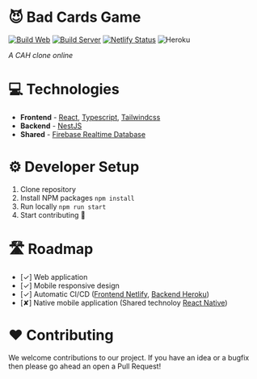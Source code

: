 # 😈 Bad Cards Game

[![Build Web](https://github.com/epavanello/bad-cards-game/workflows/Build%20Web/badge.svg)](https://github.com/epavanello/bad-cards-game/actions?query=workflow%3A%22Build+Web%22)
[![Build Server](https://github.com/epavanello/bad-cards-game/workflows/Build%20Server/badge.svg)](https://github.com/epavanello/bad-cards-game/actions?query=workflow%3A%22Build+Server%22)
[![Netlify Status](https://api.netlify.com/api/v1/badges/95c9d272-6746-4131-9ffb-697894d18066/deploy-status)](https://app.netlify.com/sites/bad-cards/deploys)
![Heroku](https://heroku-badge.herokuapp.com/?app=bad-cards-api&style=flat&svg=1)

_A CAH clone online_

# 💻 Technologies

- **Frontend** - [React](https://github.com/topics/react), [Typescript](https://github.com/topics/typescript), [Tailwindcss](https://github.com/tailwindcss/tailwindcss)
- **Backend** - [NestJS](https://github.com/nestjs/nest)
- **Shared** - [Firebase Realtime Database](https://firebase.google.com/docs/database)

# ⚙️ Developer Setup

1. Clone repository
2. Install NPM packages `npm install`
3. Run locally `npm run start`
4. Start contributing 🚀

# 🛣️ Roadmap

- [✓] Web application
- [✓] Mobile responsive design
- [✓] Automatic CI/CD ([Frontend Netlify](https://bad-cards.netlify.app/), [Backend Heroku](https://bad-cards-api.herokuapp.com/))
- [✘] Native mobile application (Shared technoloy [React Native](https://github.com/facebook/react-native))

# ❤️ Contributing

We welcome contributions to our project. If you have an idea or a bugfix then please go ahead an open a Pull Request!
